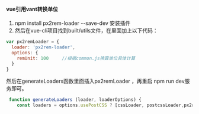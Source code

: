 #### vue引用vant转换单位
1. npm install px2rem-loader --save-dev 安装插件
2. 然后在vue-cli项目找到built/utils文件，在里面加上以下代码：
```javascript
var px2remLoader = {
  loader: 'px2rem-loader',
  options: {
    remUnit: 100     //根据common.js换算单位具体计算
  }
}
```
然后在generateLoaders函数里面插入px2remLoader ，再重启 npm run dev服务即可。
```javascript
 function generateLoaders (loader, loaderOptions) {
    const loaders = options.usePostCSS ? [cssLoader, postcssLoader,px2remLoader] : [cssLoader]
```
